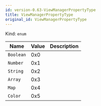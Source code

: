 ```yaml
---
id: version-0.63-ViewManagerPropertyType
title: ViewManagerPropertyType
original_id: ViewManagerPropertyType
---
```


Kind: `enum`

| Name |  Value | Description |
|--|--|--|
|`Boolean` | 0x0  |  |
|`Number` | 0x1  |  |
|`String` | 0x2  |  |
|`Array` | 0x3  |  |
|`Map` | 0x4  |  |
|`Color` | 0x5  |  |
